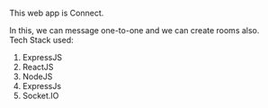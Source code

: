 This web app is Connect.

In this, we can message one-to-one and we can create rooms also.                                                                              
Tech Stack used:
1. ExpressJS
2. ReactJS
3. NodeJS
4. ExpressJs
5. Socket.IO
